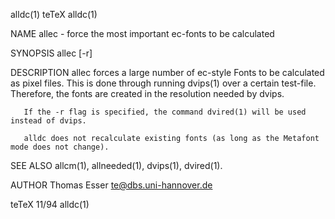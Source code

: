 alldc(1)                                                                                  teTeX                                                                                  alldc(1)

NAME
       allec - force the most important ec-fonts to be calculated

SYNOPSIS
       allec [-r]

DESCRIPTION
       allec  forces  a large number of ec-style Fonts to be calculated as pixel files.  This is done through running dvips(1) over a certain test-file. Therefore, the fonts are created
       in the resolution needed by dvips.

       If the -r flag is specified, the command dvired(1) will be used instead of dvips.

       alldc does not recalculate existing fonts (as long as the Metafont mode does not change).

SEE ALSO
       allcm(1), allneeded(1), dvips(1), dvired(1).

AUTHOR
       Thomas Esser <te@dbs.uni-hannover.de>

teTeX                                                                                     11/94                                                                                  alldc(1)
